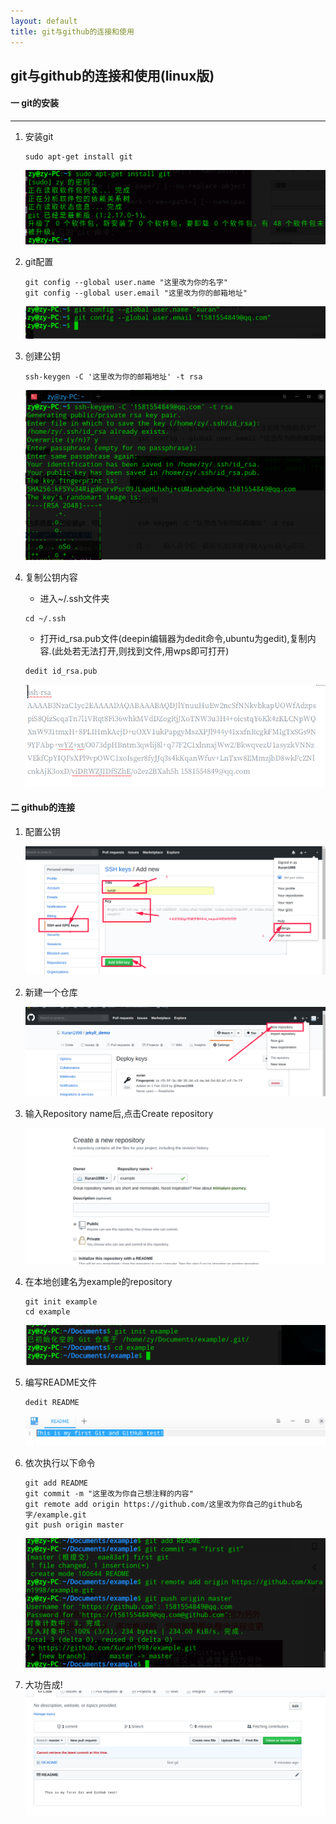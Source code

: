 ```yaml
---
layout: default
title: git与github的连接和使用
---
```

## git与github的连接和使用(linux版)

[^]: 教程为deepin操作系统,debian系列都可使用(如:ubuntu)

#### 一 git的安装

------



1. 安装git

   ```
   sudo apt-get install git
   ```

   ![](https://github.com/mxuran/image/raw/master/2019-2-2-CSDN/1549024129647.png)

2. git配置

   ```
   git config --global user.name "这里改为你的名字"
   git config --global user.email "这里改为你的邮箱地址"
   ```

   ![](https://github.com/mxuran/image/raw/master/2019-2-2-CSDN/1549024511043.png)

3. 创建公钥

   ```
   ssh-keygen -C '这里改为你的邮箱地址' -t rsa
   ```

   [^注]: 输入命令后一路回车,如果提示输入y/n,输入y即可.

   ![](https://github.com/mxuran/image/raw/master/2019-2-2-CSDN/1549025061570.png)

4. 复制公钥内容

   - 进入~/.ssh文件夹

   ```
   cd ~/.ssh
   ```

   - 打开id_rsa.pub文件(deepin编辑器为dedit命令,ubuntu为gedit),复制内容.(此处若无法打开,则找到文件,用wps即可打开)

   ```
   dedit id_rsa.pub
   ```

   ![](https://github.com/mxuran/image/raw/master/2019-2-2-CSDN/1549025709050.png)





#### 二 github的连接

1. 配置公钥

   ![](https://github.com/mxuran/image/raw/master/2019-2-2-CSDN/1549027054007.png)

2. 新建一个仓库

   ![](https://github.com/mxuran/image/raw/master/2019-2-2-CSDN/1549026307329.png)

3. 输入Repository name后,点击Create repository

   ![](https://github.com/mxuran/image/raw/master/2019-2-2-CSDN/1549026364296.png)

4. 在本地创建名为example的repository

   ```
   git init example
   cd example
   ```

   ![](https://github.com/mxuran/image/raw/master/2019-2-2-CSDN/1549027648228.png)

5. 编写README文件

   ```
   dedit README
   ```

   ![](https://github.com/mxuran/image/raw/master/2019-2-2-CSDN/1549028982530.png)

6. 依次执行以下命令

   ```
   git add README
   git commit -m "这里改为你自己想注释的内容"
   git remote add origin https://github.com/这里改为你自己的github名字/example.git
   git push origin master
   ```

   ![](https://github.com/mxuran/image/raw/master/2019-2-2-CSDN/1549029159099.png)

7. 大功告成!![](https://github.com/mxuran/image/raw/master/2019-2-2-CSDN/1549029481647.png)

